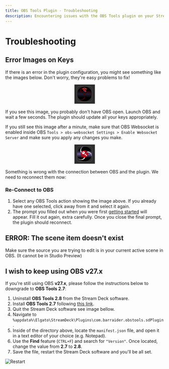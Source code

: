 ```yaml
---
title: OBS Tools Plugin - Troubleshooting
description: Encountering issues with the OBS Tools plugin on your Stream Deck? Check out our troubleshooting guide for solutions to common problems such as error images, reconnection issues and OBS version compatibility. Get your setup back on track with BarRaider's plugin documentation.
---
```


# Troubleshooting

## Error Images on Keys
If there is an error in the plugin configuration, you might see something like the images below.  Don't worry, they're easy problems to fix!
    <div style="text-align:center;">
        <figure markdown>
            ![OBS is Off](img/obs-off.png)
        </figure>
    </div>
If you see this image, you probably don't have OBS open.  Launch OBS and wait a few seconds. The plugin should update all your keys appropriately.  

If you still see this image after a minute, make sure that OBS Websocket is enabled inside OBS `Tools > obs-websocket Settings > Enable Websocket Server` and make sure you apply any changes you make.
    <div style="text-align:center;">
        <figure markdown>
            ![Disconnected](img/disconnected.png)
        </figure>
    </div>
Something is wrong with the connection between OBS and the plugin.  We need to reconnect them now:

### Re-Connect to OBS
1. Select any OBS Tools action showing the image above. If you already have one selected, click away from it and select it again.
2. The prompt you filled out when you were first [getting started](getting-started.md) will appear.  Fill it out again, extra carefully. Once you close the final prompt, the plugin should reconnect.

## ERROR: The scene item doesn't exist
Make sure the source you are trying to edit is in your current active scene in OBS. (It cannot be in Studio Preview)

## I wish to keep using OBS v27.x

If you're still using OBS **v27.x**, please follow the instructions below to downgrade to **OBS Tools 2.7**:

1. Uninstall **OBS Tools 2.8** from the Stream Deck software.
2. Install **OBS Tools 2.7** following [this link](https://github.com/BarRaider/streamdeck-obstools/releases/download/v2.7/com.barraider.obstools.streamDeckPlugin).
3. Quit the Stream Deck software see image bellow.
4. Navigate to `%appdata%\Elgato\StreamDeck\Plugins\com.barraider.obstools.sdPlugin`.
5. Inside of the directory above, locate the `manifest.json` file, and open it in a text editor of your choice (e.g. Notepad).
6. Use the **Find** feature (`CTRL+F`) and search for `"Version"`. Once located, change the value from **2.7** to **2.8**.
7. Save the file, restart the Stream Deck software and you'll be all set.

![Restart](https://barraider.com/images/restart.png)